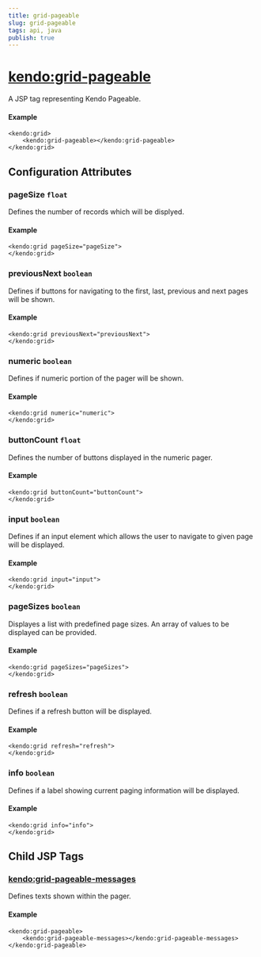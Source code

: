 ```yaml
---
title: grid-pageable
slug: grid-pageable
tags: api, java
publish: true
---
```


# <kendo:grid-pageable>
A JSP tag representing Kendo Pageable.

#### Example
    <kendo:grid>
        <kendo:grid-pageable></kendo:grid-pageable>
    </kendo:grid>


## Configuration Attributes


### pageSize `float`

Defines the number of records which will be displyed.

#### Example
    <kendo:grid pageSize="pageSize">
    </kendo:grid>



### previousNext `boolean`

Defines if buttons for navigating to the first, last, previous and next pages will be shown.

#### Example
    <kendo:grid previousNext="previousNext">
    </kendo:grid>



### numeric `boolean`

Defines if numeric portion of the pager will be shown.

#### Example
    <kendo:grid numeric="numeric">
    </kendo:grid>



### buttonCount `float`

Defines the number of buttons displayed in the numeric pager.

#### Example
    <kendo:grid buttonCount="buttonCount">
    </kendo:grid>



### input `boolean`

Defines if an input element which allows the user to navigate to given page will be displayed.

#### Example
    <kendo:grid input="input">
    </kendo:grid>



### pageSizes `boolean`

Displayes a list with predefined page sizes. An array of values to be displayed can be provided.

#### Example
    <kendo:grid pageSizes="pageSizes">
    </kendo:grid>



### refresh `boolean`

Defines if a refresh button will be displayed.

#### Example
    <kendo:grid refresh="refresh">
    </kendo:grid>



### info `boolean`

Defines if a label showing current paging information will be displayed.

#### Example
    <kendo:grid info="info">
    </kendo:grid>



## Child JSP Tags

### [<kendo:grid-pageable-messages>](/api/wrappers/jsp/grid/pageable-messages)

Defines texts shown within the pager.

#### Example

    <kendo:grid-pageable>
        <kendo:grid-pageable-messages></kendo:grid-pageable-messages>
    </kendo:grid-pageable>
 
